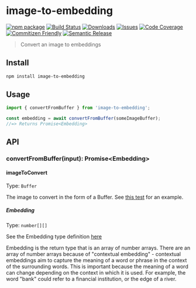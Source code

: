 # image-to-embedding

[![npm package][npm-img]][npm-url]
[![Build Status][build-img]][build-url]
[![Downloads][downloads-img]][downloads-url]
[![Issues][issues-img]][issues-url]
[![Code Coverage][codecov-img]][codecov-url]
[![Commitizen Friendly][commitizen-img]][commitizen-url]
[![Semantic Release][semantic-release-img]][semantic-release-url]

> Convert an image to embeddings

## Install

```bash
npm install image-to-embedding
```

## Usage

```ts
import { convertFromBuffer } from 'image-to-embedding';

const embedding = await convertFromBuffer(someImageBuffer);
//=> Returns Promise<Embedding>
```

## API

### convertFromBuffer(input): Promise\<Embedding>

#### imageToConvert

Type: `Buffer`

The image to convert in the form of a Buffer. See [this test](https://github.com/Siyer2/image-to-embedding/blob/add-convert/test/index.spec.ts) for an example.

##### Embedding

Type: `number[][]`

See the Embedding type definition [here](https://github.com/Siyer2/image-to-embedding/blob/add-convert/src/types.ts)

Embedding is the return type that is an array of number arrays. There are an array of number arrays because of "contextual embedding" - contextual embeddings aim to capture the meaning of a word or phrase in the context of the surrounding words. This is important because the meaning of a word can change depending on the context in which it is used. For example, the word "bank" could refer to a financial institution, or the edge of a river.

[build-img]: https://github.com/ryansonshine/typescript-npm-package-template/actions/workflows/release.yml/badge.svg
[build-url]: https://github.com/ryansonshine/typescript-npm-package-template/actions/workflows/release.yml
[downloads-img]: https://img.shields.io/npm/dt/typescript-npm-package-template
[downloads-url]: https://www.npmtrends.com/typescript-npm-package-template
[npm-img]: https://img.shields.io/npm/v/typescript-npm-package-template
[npm-url]: https://www.npmjs.com/package/typescript-npm-package-template
[issues-img]: https://img.shields.io/github/issues/ryansonshine/typescript-npm-package-template
[issues-url]: https://github.com/ryansonshine/typescript-npm-package-template/issues
[codecov-img]: https://codecov.io/gh/ryansonshine/typescript-npm-package-template/branch/main/graph/badge.svg
[codecov-url]: https://codecov.io/gh/ryansonshine/typescript-npm-package-template
[semantic-release-img]: https://img.shields.io/badge/%20%20%F0%9F%93%A6%F0%9F%9A%80-semantic--release-e10079.svg
[semantic-release-url]: https://github.com/semantic-release/semantic-release
[commitizen-img]: https://img.shields.io/badge/commitizen-friendly-brightgreen.svg
[commitizen-url]: http://commitizen.github.io/cz-cli/
